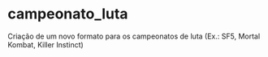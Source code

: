 # campeonato_luta
Criação de um novo formato para os campeonatos de luta (Ex.: SF5, Mortal Kombat, Killer Instinct)
